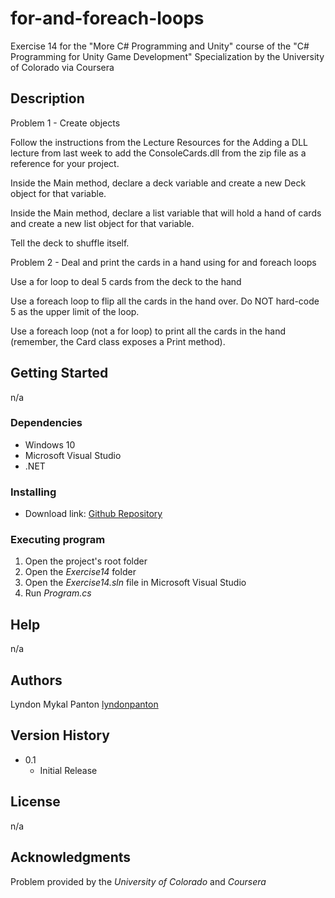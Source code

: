# for-and-foreach-loops
Exercise 14 for the "More C# Programming and Unity" course of the "C# Programming for Unity Game Development" Specialization by the University of Colorado via Coursera

## Description

Problem 1 - Create objects

Follow the instructions from the Lecture Resources for the Adding a DLL lecture from last week to add the ConsoleCards.dll from the zip file as a reference for your project.

Inside the Main method, declare a deck variable and create a new Deck object for that variable.

Inside the Main method, declare a list variable that will hold a hand of cards and create a new list object for that variable.

Tell the deck to shuffle itself.

Problem 2 - Deal and print the cards in a hand using for and foreach loops

Use a for loop to deal 5 cards from the deck to the hand

Use a foreach loop to flip all the cards in the hand over. Do NOT hard-code 5 as the upper limit of the loop.

Use a foreach loop (not a for loop) to print all the cards in the hand (remember, the Card class exposes a Print method).

## Getting Started

n/a

### Dependencies

* Windows 10
* Microsoft Visual Studio
* .NET

### Installing

* Download link: [Github Repository](https://github.com/lyndonpanton/for-and-foreach-loops)

### Executing program

1. Open the project's root folder
2. Open the _Exercise14_ folder
2. Open the _Exercise14.sln_ file in Microsoft Visual Studio
3. Run _Program.cs_

## Help

n/a

## Authors

Lyndon Mykal Panton
[lyndonpanton](https://github.com/lyndonpanton/)

## Version History

* 0.1
    * Initial Release

## License

n/a

## Acknowledgments

Problem provided by the _University of Colorado_ and _Coursera_
